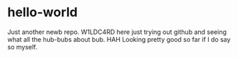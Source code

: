# hello-world
Just another newb repo.
W1LDC4RD here just trying out github and seeing what all the hub-bubs about bub. HAH
Looking pretty good so far if I do say so myself.
